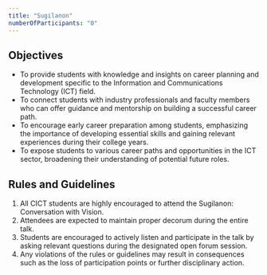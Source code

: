 ```yaml
---
title: "Sugilanon"
numberOfParticipants: "0"
---
```



## Objectives

- To provide students with knowledge and insights on career planning and development specific to the Information and Communications Technology (ICT) field.
- To connect students with industry professionals and faculty members who can offer guidance and mentorship on building a successful career path.
- To encourage early career preparation among students, emphasizing the importance of developing essential skills and gaining relevant experiences during their college years.
- To expose students to various career paths and opportunities in the ICT sector, broadening their understanding of potential future roles.


## Rules and Guidelines

1. All CICT students are highly encouraged to attend the Sugilanon:  Conversation with Vision.
2. Attendees are expected to maintain proper decorum during the entire talk.
3. Students are encouraged to actively listen and participate in the talk by asking relevant questions during the designated open forum session.
4. Any violations of the rules or guidelines may result in consequences such as the loss of participation points or further disciplinary action.

